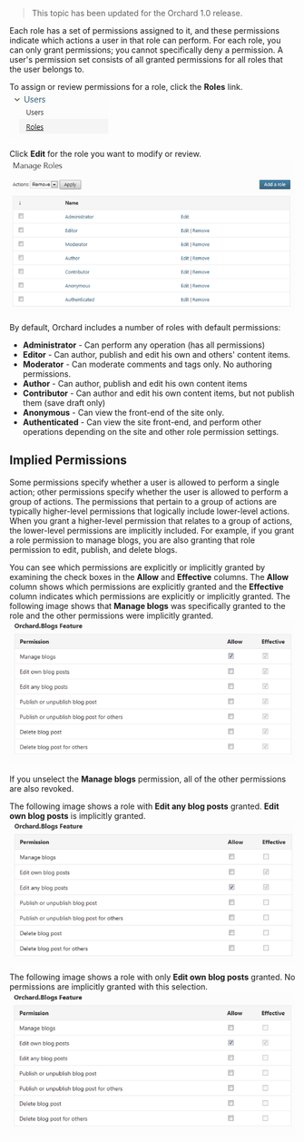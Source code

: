 > This topic has been updated for the Orchard 1.0 release.

Each role has a set of permissions assigned to it, and these permissions indicate which actions a user in that role can perform. For each role, you can only grant permissions; you cannot specifically deny a permission. A user's permission set consists of all granted permissions for all roles that the user belongs to.

To assign or review permissions for a role, click the **Roles** link.
![](../Upload/screenshots/Permission_ManageRoles.png)

Click **Edit** for the role you want to modify or review.
![](../Upload/screenshots_675/Permission_ManageRolesMenu.png)

By default, Orchard includes a number of roles with default permissions:

* **Administrator** - Can perform any operation (has all permissions)
* **Editor** - Can author, publish and edit his own and others' content items.
* **Moderator** - Can moderate comments and tags only.  No authoring permissions.
* **Author** - Can author, publish and edit his own content items
* **Contributor** - Can author and edit his own content items, but not publish them (save draft only)
* **Anonymous** - Can view the front-end of the site only.
* **Authenticated** - Can view the site front-end, and perform other operations depending on the site and other role permission settings.

## Implied Permissions
Some permissions specify whether a user is allowed to perform a single action; other permissions specify whether the user is allowed to perform a group of actions. The permissions that pertain to a group of actions are typically higher-level permissions that logically include lower-level actions. When you grant a higher-level permission that relates to a group of actions, the lower-level permissions are implicitly included. For example, if you grant a role permission to manage blogs, you are also granting that role  permission to edit, publish, and delete blogs.

You can see which permissions are explicitly or implicitly granted by examining the check boxes in the **Allow** and **Effective** columns. The **Allow** column shows which permissions are explicitly granted and the **Effective** column indicates which permissions are explicitly or implicitly granted. The following image shows that **Manage blogs** was specifically granted to the role and the other permissions were implicitly granted.
![](../Upload/screenshots_675/Permission_ManageBlog.png)

If you unselect the **Manage blogs** permission, all of the other permissions are also revoked.

The following image shows a role with **Edit any blog posts** granted. **Edit own blog posts** is implicitly granted.
![](../Upload/screenshots_675/Permission_EditBlogs.png)

The following image shows a role with only **Edit own blog posts** granted. No permissions are implicitly granted with this selection.
![](../Upload/screenshots_675/Permission_EditOwnBlog.png)

<!--## Defining and Customizing Permissions
For information about how to customize permissions, see [Adding custom permissions](Adding-custom-permissions). For advanced concepts, see [Permissions](Permissions).-->

